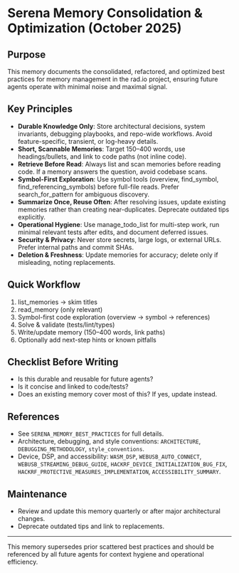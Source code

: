 # Serena Memory Consolidation & Optimization (October 2025)

## Purpose

This memory documents the consolidated, refactored, and optimized best practices for memory management in the rad.io project, ensuring future agents operate with minimal noise and maximal signal.

## Key Principles

- **Durable Knowledge Only**: Store architectural decisions, system invariants, debugging playbooks, and repo-wide workflows. Avoid feature-specific, transient, or log-heavy details.
- **Short, Scannable Memories**: Target 150–400 words, use headings/bullets, and link to code paths (not inline code).
- **Retrieve Before Read**: Always list and scan memories before reading code. If a memory answers the question, avoid codebase scans.
- **Symbol-First Exploration**: Use symbol tools (overview, find_symbol, find_referencing_symbols) before full-file reads. Prefer search_for_pattern for ambiguous discovery.
- **Summarize Once, Reuse Often**: After resolving issues, update existing memories rather than creating near-duplicates. Deprecate outdated tips explicitly.
- **Operational Hygiene**: Use manage_todo_list for multi-step work, run minimal relevant tests after edits, and document deferred issues.
- **Security & Privacy**: Never store secrets, large logs, or external URLs. Prefer internal paths and commit SHAs.
- **Deletion & Freshness**: Update memories for accuracy; delete only if misleading, noting replacements.

## Quick Workflow

1. list_memories → skim titles
2. read_memory (only relevant)
3. Symbol-first code exploration (overview → symbol → references)
4. Solve & validate (tests/lint/types)
5. Write/update memory (150–400 words, link paths)
6. Optionally add next-step hints or known pitfalls

## Checklist Before Writing

- Is this durable and reusable for future agents?
- Is it concise and linked to code/tests?
- Does an existing memory cover most of this? If yes, update instead.

## References

- See `SERENA_MEMORY_BEST_PRACTICES` for full details.
- Architecture, debugging, and style conventions: `ARCHITECTURE`, `DEBUGGING_METHODOLOGY`, `style_conventions`.
- Device, DSP, and accessibility: `WASM_DSP`, `WEBUSB_AUTO_CONNECT`, `WEBUSB_STREAMING_DEBUG_GUIDE`, `HACKRF_DEVICE_INITIALIZATION_BUG_FIX`, `HACKRF_PROTECTIVE_MEASURES_IMPLEMENTATION`, `ACCESSIBILITY_SUMMARY`.

## Maintenance

- Review and update this memory quarterly or after major architectural changes.
- Deprecate outdated tips and link to replacements.

---

This memory supersedes prior scattered best practices and should be referenced by all future agents for context hygiene and operational efficiency.
